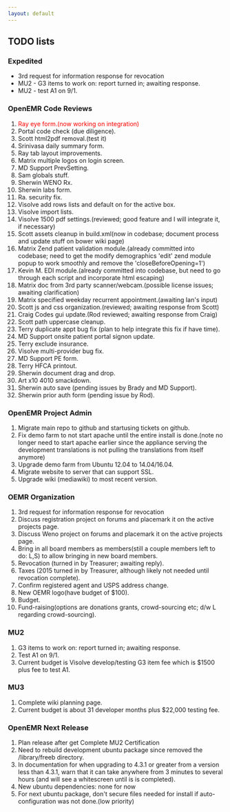 ```yaml
---
layout: default
---
```

## TODO lists

### Expedited
* 3rd request for information response for revocation
* MU2 - G3 items to work on: report turned in; awaiting response.
* MU2 - test A1 on 9/1.

### OpenEMR Code Reviews
1. <span style="color: red">Ray eye form.(now working on integration)</span>
1. Portal code check (due diligence).
1. Scott html2pdf removal.(test it)
1. Srinivasa daily summary form.
1. Ray tab layout improvements.
1. Matrix multiple logos on login screen.
1. MD Support PrevSetting.
1. Sam globals stuff.
1. Sherwin WENO Rx.
1. Sherwin labs form.
1. Ra. security fix.
1. Visolve add rows lists and default on for the active box.
1. Visolve import lists.
1. Visolve 1500 pdf settings.(reviewed; good feature and I will integrate it, if necessary)
1. Scott assets cleanup in build.xml(now in codebase; document process and update stuff on bower wiki page)
1. Matrix Zend patient validation module.(already committed into codebase; need to get the modify demographics 'edit' zend module popup to work smoothly and remove the 'closeBeforeOpening=1')
1. Kevin M. EDI module.(already committed into codebase, but need to go through each script and incorporate html escaping)
1. Matrix doc from 3rd party scanner/webcam.(possible license issues; awaiting clarification)
1. Matrix specified weekday recurrent appointment.(awaiting Ian's input)
1. Scott js and css organization.(reviewed; awaiting response from Scott)
1. Craig Codes gui update.(Rod reviewed; awaiting response from Craig)
1. Scott path uppercase cleanup.
1. Terry duplicate appt bug fix (plan to help integrate this fix if have time).
1. MD Support onsite patient portal signon update.
1. Terry exclude insurance.
1. Visolve multi-provider bug fix.
1. MD Support PE form.
1. Terry HFCA printout.
1. Sherwin document drag and drop.
1. Art x10 4010 smackdown.
1. Sherwin auto save (pending issues by Brady and MD Support).
1. Sherwin prior auth form (pending issue by Rod).

### OpenEMR Project Admin
1. Migrate main repo to github and startusing tickets on github.
1. Fix demo farm to not start apache until the entire install is done.(note no longer need to start apache earlier since the appliance serving the development translations is not pulling the translations from itself anymore)
1. Upgrade demo farm from Ubuntu 12.04 to 14.04/16.04.
1. Migrate website to server that can support SSL.
1. Upgrade wiki (mediawiki) to most recent version.

### OEMR Organization
1. 3rd request for information response for revocation
1. Discuss registration project on forums and placemark it on the active projects page.
1. Discuss Weno project on forums and placemark it on the active projects page.
1. Bring in all board members as members(still a couple members left to do: L,S) to allow bringing in new board members.
1. Revocation (turned in by Treasurer; awaiting reply).
1. Taxes (2015 turned in by Treasurer, although likely not needed until revocation complete).
1. Confirm registered agent and USPS address change.
1. New OEMR logo(have budget of $100).
1. Budget.
1. Fund-raising(options are donations grants, crowd-sourcing etc; d/w L regarding crowd-sourcing).

### MU2
1. G3 items to work on: report turned in; awaiting response.
1. Test A1 on 9/1.
1. Current budget is Visolve develop/testing G3 item fee which is $1500 plus fee to test A1.

### MU3
1. Complete wiki planning page.
1. Current budget is about 31 developer months plus $22,000 testing fee. 

### OpenEMR Next Release
1. Plan release after get Complete MU2 Certification
1. Need to rebuild development ubuntu package since removed the /library/freeb directory.
1. In documentation for when upgrading to 4.3.1 or greater from a version less than 4.3.1, warn that it can take anywhere from 3 minutes to several hours (and will see a whitescreen until is is completed).
1. New ubuntu dependencies: none for now
1. For next ubuntu package, don't secure files needed for install if auto-configuration was not done.(low priority)
